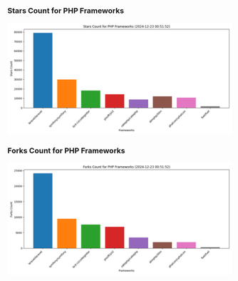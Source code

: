 ### Stars Count for PHP Frameworks

![Stars Chart](./archive/charts/20241223005152_stars_count.png)

### Forks Count for PHP Frameworks

![Forks Chart](./archive/charts/20241223005152_forks_count.png)

